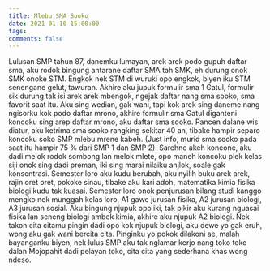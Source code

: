 ```yaml
---
title: Mlebu SMA Sooko
date: 2021-01-10 15:00:00
tags:
comments: false
---
```

Lulusan SMP tahun 87, danemku lumayan, arek arek podo gupuh daftar sma, aku rodok bingung antarane daftar SMA tah SMK, eh durung onok SMK onoke STM. Engkok nek STM di wuruki opo engkok, biyen iku STM senengane gelut, tawuran. 
Akhire aku jupuk formulir sma 1 Gatul, formulir sik durung tak isi arek arek mbengok, ngejak daftar nang sma sooko, sma favorit saat itu. Aku sing wedian, gak wani, tapi kok arek sing daneme nang ngisorku kok podo daftar mrono, akhire formulir sma Gatul diganteni koncoku sing arep daftar mrono, aku daftar sma sooko. 
Pancen dalane wis diatur, aku ketrima sma sooko rangking sekitar 40 an, tibake hampir separo koncoku soko SMP mlebu mrene kabeh. (Just info, murid sma sooko pada saat itu hampir 75 % dari SMP 1 dan SMP 2). 
Sarehne akeh koncone, aku dadi melok rodok sombong lan melok mlete, opo maneh koncoku plek kelas siji onok sing dadi preman, iki sing marai nilaiku anjlok, soale gak konsentrasi. Semester loro aku kudu berubah, aku nyilih buku arek arek, rajin oret oret, pokoke sinau, tibake aku kari adoh, matematika kimia fisika biologi kudu tak kuasai. 
Semester loro onok penjurusan bilang studi kanggo mengko nek munggah kelas loro, A1 gawe jurusan fisika, A2 jurusan biologi, A3 jurusan sosial. Aku bingung njupuk opo iki, tak pikir aku kurang nguasai fisika lan seneng biologi ambek kimia, akhire aku njupuk A2 biologi. 
Nek takon cita citamu pingin dadi opo kok njupuk biologi, aku dewe yo gak eruh, wong aku gak wani bercita cita. Pinginku yo pokok dilakoni ae, malah bayanganku biyen, nek lulus SMP aku tak nglamar kerjo nang toko toko dalan Mojopahit dadi pelayan toko, cita cita yang sederhana khas wong ndeso.